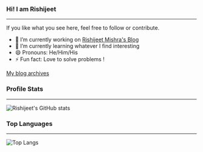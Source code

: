### Hi! I am Rishijeet

---

If you like what you see here, feel free to follow or contribute.

- 🔭 I’m currently working on [Rishijeet Mishra's Blog](https://rishijeet.github.io)
- 🌱 I’m currently learning whatever I find interesting
- 😄 Pronouns: He/Him/His
- ⚡ Fun fact: Love to solve problems !

[My blog archives](https://rishijeet.github.io/blog/archives/)

### Profile Stats

---

![Rishijeet's GitHub stats](https://github-readme-stats.vercel.app/api?username=rishijeet&show_icons=true&theme=cobalt)

### Top Languages

---

![Top Langs](https://github-readme-stats.vercel.app/api/top-langs/?username=rishijeet&layout=compact&theme=cobalt)
